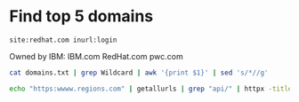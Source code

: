 # Find top 5 domains
```dork
site:redhat.com inurl:login
```
Owned by IBM:
IBM.com
RedHat.com
pwc.com

```bash
cat domains.txt | grep Wildcard | awk '{print $1}' | sed 's/*//g'

echo "https:wwww.regions.com" | getallurls | grep "api/" | httpx -title
```

